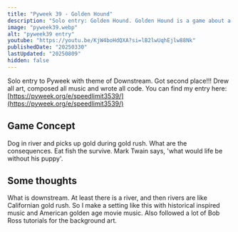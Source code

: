 ```yaml
---
title: "Pyweek 39 - Golden Hound"
description: "Solo entry: Golden Hound. Golden Hound is a game about a hungry dog that jumps into the water for fish in Calfifornian Gold Rush setting."
image: "pyweek39.webp"
alt: "pyweek39 entry"
youtube: "https://youtu.be/KjW4boHdQXA?si=lB2lwUqhEjlw88Nk"
publishedDate: "20250330"
lastUpdated: "20250809"
hidden: false
---
```


Solo entry to Pyweek with theme of Downstream. Got second place!!! Drew all art, composed all music and wrote all code.
You can find my entry here: [https://pyweek.org/e/speedlimit3539/](https://pyweek.org/e/speedlimit3539/)

## Game Concept
Dog in river and picks up gold during gold rush. What are the consequences. Eat fish the survive. Mark Twain says, 'what would life be without his puppy'.

## Some thoughts
What is downstream. At least there is a river, and then rivers are like Californian gold rush. So I make a setting like this with historical inspired music and American golden age movie music. Also followed a lot of Bob Ross tutorials for the background art.
